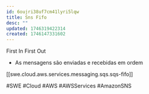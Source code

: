 ```yaml
---
id: 6oujri38uf7cm41lyri5lqw
title: Sns Fifo
desc: ""
updated: 1746319422314
created: 1746147331602
---
```


First In First Out

- As mensagens são enviadas e recebidas em ordem

[[swe.cloud.aws.services.messaging.sqs.sqs-fifo]]

#SWE #Cloud #AWS #AWSServices #AmazonSNS
